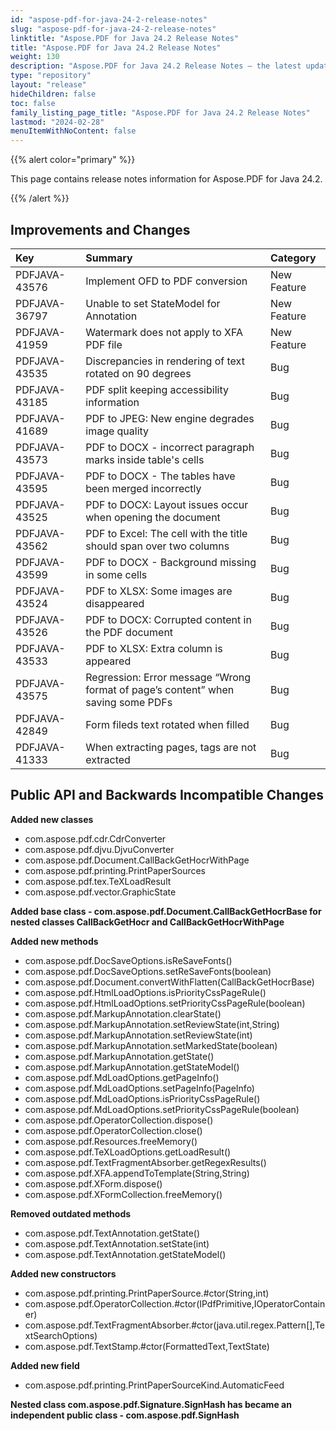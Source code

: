 ```yaml
---
id: "aspose-pdf-for-java-24-2-release-notes"
slug: "aspose-pdf-for-java-24-2-release-notes"
linktitle: "Aspose.PDF for Java 24.2 Release Notes"
title: "Aspose.PDF for Java 24.2 Release Notes"
weight: 130
description: "Aspose.PDF for Java 24.2 Release Notes – the latest updates and fixes."
type: "repository"
layout: "release"
hideChildren: false
toc: false
family_listing_page_title: "Aspose.PDF for Java 24.2 Release Notes"
lastmod: "2024-02-28"
menuItemWithNoContent: false
---
```


{{% alert color="primary" %}}

This page contains release notes information for Aspose.PDF for Java 24.2.

{{% /alert %}}
## **Improvements and Changes**

|**Key**|**Summary**|**Category**|
| :- | :- | :- |
|PDFJAVA-43576|Implement OFD to PDF conversion|New Feature|
|PDFJAVA-36797|Unable to set StateModel for Annotation|New Feature|
|PDFJAVA-41959|Watermark does not apply to XFA PDF file|New Feature|
|PDFJAVA-43535|Discrepancies in rendering of text rotated on 90 degrees|Bug|
|PDFJAVA-43185|PDF split keeping accessibility information|Bug|
|PDFJAVA-41689|PDF to JPEG: New engine degrades image quality|Bug|
|PDFJAVA-43573|PDF to DOCX - incorrect paragraph marks inside table's cells|Bug|
|PDFJAVA-43595|PDF to DOCX - The tables have been merged incorrectly|Bug|
|PDFJAVA-43525|PDF to DOCX: Layout issues occur when opening the document|Bug|
|PDFJAVA-43562|PDF to Excel: The cell with the title should span over two columns|Bug|
|PDFJAVA-43599|PDF to DOCX - Background missing in some cells|Bug|
|PDFJAVA-43524|PDF to XLSX: Some images are disappeared|Bug|
|PDFJAVA-43526|PDF to DOCX: Corrupted content in the PDF document|Bug|
|PDFJAVA-43533|PDF to XLSX: Extra column is appeared|Bug|
|PDFJAVA-43575|Regression: Error message “Wrong format of page’s content” when saving some PDFs|Bug|
|PDFJAVA-42849|Form fileds text rotated when filled|Bug|
|PDFJAVA-41333|When extracting pages, tags are not extracted|Bug|



## **Public API and Backwards Incompatible Changes**


**Added new classes**

- com.aspose.pdf.cdr.CdrConverter
- com.aspose.pdf.djvu.DjvuConverter
- com.aspose.pdf.Document.CallBackGetHocrWithPage
- com.aspose.pdf.printing.PrintPaperSources
- com.aspose.pdf.tex.TeXLoadResult
- com.aspose.pdf.vector.GraphicState

**Added base class - com.aspose.pdf.Document.CallBackGetHocrBase for nested classes CallBackGetHocr and CallBackGetHocrWithPage**

**Added new methods**

- com.aspose.pdf.DocSaveOptions.isReSaveFonts()
- com.aspose.pdf.DocSaveOptions.setReSaveFonts(boolean)
- com.aspose.pdf.Document.convertWithFlatten(CallBackGetHocrBase)
- com.aspose.pdf.HtmlLoadOptions.isPriorityCssPageRule()
- com.aspose.pdf.HtmlLoadOptions.setPriorityCssPageRule(boolean)
- com.aspose.pdf.MarkupAnnotation.clearState()
- com.aspose.pdf.MarkupAnnotation.setReviewState(int,String)
- com.aspose.pdf.MarkupAnnotation.setReviewState(int)
- com.aspose.pdf.MarkupAnnotation.setMarkedState(boolean)
- com.aspose.pdf.MarkupAnnotation.getState()
- com.aspose.pdf.MarkupAnnotation.getStateModel()
- com.aspose.pdf.MdLoadOptions.getPageInfo()
- com.aspose.pdf.MdLoadOptions.setPageInfo(PageInfo)
- com.aspose.pdf.MdLoadOptions.isPriorityCssPageRule()
- com.aspose.pdf.MdLoadOptions.setPriorityCssPageRule(boolean)
- com.aspose.pdf.OperatorCollection.dispose()
- com.aspose.pdf.OperatorCollection.close()
- com.aspose.pdf.Resources.freeMemory()
- com.aspose.pdf.TeXLoadOptions.getLoadResult()
- com.aspose.pdf.TextFragmentAbsorber.getRegexResults()
- com.aspose.pdf.XFA.appendToTemplate(String,String)
- com.aspose.pdf.XForm.dispose()
- com.aspose.pdf.XFormCollection.freeMemory()

**Removed outdated methods**
- com.aspose.pdf.TextAnnotation.getState()
- com.aspose.pdf.TextAnnotation.setState(int)
- com.aspose.pdf.TextAnnotation.getStateModel()

**Added new constructors**
- com.aspose.pdf.printing.PrintPaperSource.#ctor(String,int)
- com.aspose.pdf.OperatorCollection.#ctor(IPdfPrimitive,IOperatorContainer)
- com.aspose.pdf.TextFragmentAbsorber.#ctor(java.util.regex.Pattern[],TextSearchOptions)
- com.aspose.pdf.TextStamp.#ctor(FormattedText,TextState)

**Added new field**
- com.aspose.pdf.printing.PrintPaperSourceKind.AutomaticFeed

**Nested class com.aspose.pdf.Signature.SignHash has became an independent public class - com.aspose.pdf.SignHash**


